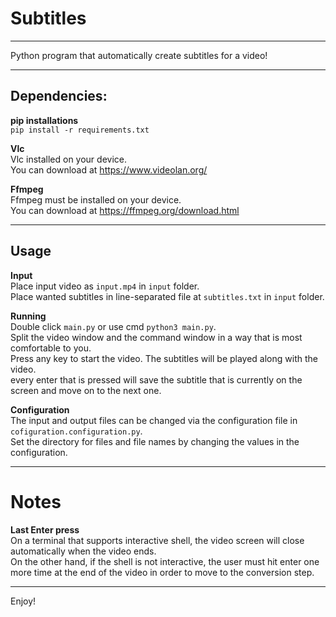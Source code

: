 Subtitles
============
_____________
Python program that automatically create subtitles for a video!
______________
Dependencies:
--------------
__pip installations__  
`pip install -r requirements.txt`

__Vlc__  
Vlc installed on your device.  
You can download at https://www.videolan.org/

__Ffmpeg__  
Ffmpeg must be installed on your device.  
You can download at https://ffmpeg.org/download.html

_____________________
Usage
----------
__Input__  
Place input video as `input.mp4` in `input` folder.  
Place wanted subtitles in line-separated file at `subtitles.txt` in `input` folder.

__Running__  
Double click `main.py` or use cmd `python3 main.py`.  
Split the video window and the command window in a way that is most comfortable to you.  
Press any key to start the video. The subtitles will be played along with the video.  
every enter that is pressed will save the subtitle that is currently on the screen and move on to the next one.


__Configuration__  
The input and output files can be changed via the configuration file in `cofiguration.configuration.py`.  
Set the directory for files and file names by changing the values in the configuration.

_______________________

Notes
======
__Last Enter press__  
On a terminal that supports interactive shell, the video screen will close automatically when the video ends.  
On the other hand, if the shell is not interactive, the user must hit enter one more time at the end of the video
in order to move to the conversion step.

________________

Enjoy!
